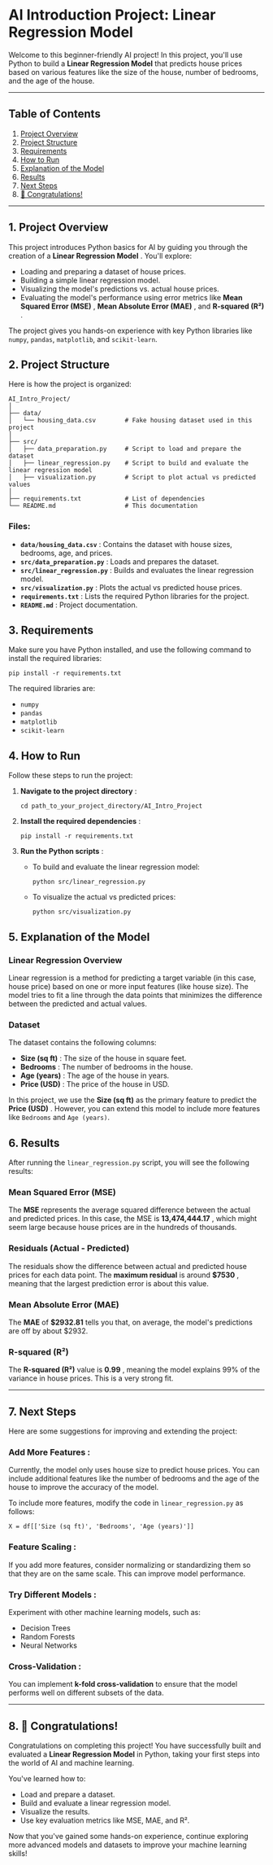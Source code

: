 # **AI Introduction Project: Linear Regression Model**

Welcome to this beginner-friendly AI project! In this project, you'll use Python to build a **Linear Regression Model** that predicts house prices based on various features like the size of the house, number of bedrooms, and the age of the house.

---

## **Table of Contents**

1. [Project Overview](#project-overview)
2. [Project Structure](#project-structure)
3. [Requirements](#requirements)
4. [How to Run](#how-to-run)
5. [Explanation of the Model](#explanation-of-the-model)
6. [Results](#results)
7. [Next Steps](#next-steps)
8. [🎉 Congratulations!](#congratulations)

---

## **1. Project Overview**

This project introduces Python basics for AI by guiding you through the creation of a  **Linear Regression Model** . You'll explore:

* Loading and preparing a dataset of house prices.
* Building a simple linear regression model.
* Visualizing the model's predictions vs. actual house prices.
* Evaluating the model's performance using error metrics like  **Mean Squared Error (MSE)** ,  **Mean Absolute Error (MAE)** , and  **R-squared (R²)** .

The project gives you hands-on experience with key Python libraries like `numpy`, `pandas`, `matplotlib`, and `scikit-learn`.


## **2. Project Structure**

Here is how the project is organized:

```
AI_Intro_Project/
│
├── data/
│   └── housing_data.csv        # Fake housing dataset used in this project
│
├── src/
│   ├── data_preparation.py     # Script to load and prepare the dataset
│   ├── linear_regression.py    # Script to build and evaluate the linear regression model
│   ├── visualization.py        # Script to plot actual vs predicted values
│
├── requirements.txt            # List of dependencies
└── README.md                   # This documentation

```

### **Files:**

* **`data/housing_data.csv`** : Contains the dataset with house sizes, bedrooms, age, and prices.
* **`src/data_preparation.py`** : Loads and prepares the dataset.
* **`src/linear_regression.py`** : Builds and evaluates the linear regression model.
* **`src/visualization.py`** : Plots the actual vs predicted house prices.
* **`requirements.txt`** : Lists the required Python libraries for the project.
* **`README.md`** : Project documentation.


## **3. Requirements**

Make sure you have Python installed, and use the following command to install the required libraries:

```
pip install -r requirements.txt
```

The required libraries are:

* `numpy`
* `pandas`
* `matplotlib`
* `scikit-learn`

## **4. How to Run**

Follow these steps to run the project:

1. **Navigate to the project directory** :

   ```
   cd path_to_your_project_directory/AI_Intro_Project
   ```
2. **Install the required dependencies** :

   ```
   pip install -r requirements.txt
   ```
3. **Run the Python scripts** :

   * To build and evaluate the linear regression model:

     ```
     python src/linear_regression.py
     ```
   * To visualize the actual vs predicted prices:

     ```
     python src/visualization.py
     ```



## **5. Explanation of the Model**

### **Linear Regression Overview**

Linear regression is a method for predicting a target variable (in this case, house price) based on one or more input features (like house size). The model tries to fit a line through the data points that minimizes the difference between the predicted and actual values.

### **Dataset**

The dataset contains the following columns:

* **Size (sq ft)** : The size of the house in square feet.
* **Bedrooms** : The number of bedrooms in the house.
* **Age (years)** : The age of the house in years.
* **Price (USD)** : The price of the house in USD.

In this project, we use the **Size (sq ft)** as the primary feature to predict the  **Price (USD)** . However, you can extend this model to include more features like `Bedrooms` and `Age (years)`.


## **6. Results**

After running the `linear_regression.py` script, you will see the following results:

### **Mean Squared Error (MSE)**

The **MSE** represents the average squared difference between the actual and predicted prices. In this case, the MSE is  **13,474,444.17** , which might seem large because house prices are in the hundreds of thousands.

### **Residuals (Actual - Predicted)**

The residuals show the difference between actual and predicted house prices for each data point. The **maximum residual** is around  **$7530** , meaning that the largest prediction error is about this value.

### **Mean Absolute Error (MAE)**

The **MAE** of **$2932.81** tells you that, on average, the model's predictions are off by about $2932.

### **R-squared (R²)**

The **R-squared (R²)** value is  **0.99** , meaning the model explains 99% of the variance in house prices. This is a very strong fit.

---

## **7. Next Steps**

Here are some suggestions for improving and extending the project:

### **Add More Features** :

Currently, the model only uses house size to predict house prices. You can include additional features like the number of bedrooms and the age of the house to improve the accuracy of the model.

To include more features, modify the code in `linear_regression.py` as follows:

```
X = df[['Size (sq ft)', 'Bedrooms', 'Age (years)']]
```


### **Feature Scaling** :

If you add more features, consider normalizing or standardizing them so that they are on the same scale. This can improve model performance.

### **Try Different Models** :

Experiment with other machine learning models, such as:

* Decision Trees
* Random Forests
* Neural Networks

### **Cross-Validation** :

You can implement **k-fold cross-validation** to ensure that the model performs well on different subsets of the data.

---

## **8. 🎉 Congratulations!**

Congratulations on completing this project! You have successfully built and evaluated a **Linear Regression Model** in Python, taking your first steps into the world of AI and machine learning.

You've learned how to:

* Load and prepare a dataset.
* Build and evaluate a linear regression model.
* Visualize the results.
* Use key evaluation metrics like MSE, MAE, and R².

Now that you've gained some hands-on experience, continue exploring more advanced models and datasets to improve your machine learning skills!
